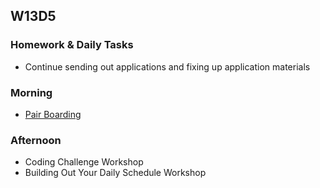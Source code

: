 ## W13D5
### Homework & Daily Tasks

* Continue sending out applications and fixing up application materials

### Morning

* [Pair Boarding][pair-boarding-index]

### Afternoon
* Coding Challenge Workshop
* Building Out Your Daily Schedule Workshop


[Jobberwocky]: http://progress.appacademy.io/jobberwocky
[pair-boarding-index]: ../technical-skills/whiteboarding/index.md

